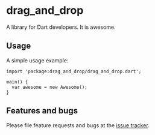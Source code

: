 # drag_and_drop

A library for Dart developers. It is awesome.

## Usage

A simple usage example:

    import 'package:drag_and_drop/drag_and_drop.dart';

    main() {
      var awesome = new Awesome();
    }

## Features and bugs

Please file feature requests and bugs at the [issue tracker][tracker].

[tracker]: http://example.com/issues/replaceme
